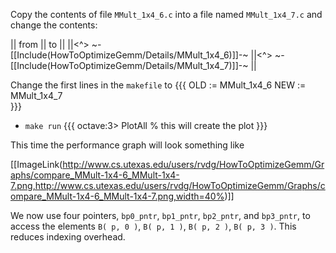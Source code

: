 Copy the contents of file `MMult_1x4_6.c` into a file named `MMult_1x4_7.c` and change the contents:

 || from || to ||
 ||<^> ~-[[Include(HowToOptimizeGemm/Details/MMult_1x4_6)]]-~ ||<^> ~-[[Include(HowToOptimizeGemm/Details/MMult_1x4_7)]]-~ ||

Change the first lines in the `makefile` to
    {{{
OLD  := MMult_1x4_6
NEW  := MMult_1x4_7     
}}}
 * `make run`
  {{{ 
octave:3> PlotAll        % this will create the plot
}}}

This time the performance graph will look something like

[[ImageLink(http://www.cs.utexas.edu/users/rvdg/HowToOptimizeGemm/Graphs/compare_MMult-1x4-6_MMult-1x4-7.png,http://www.cs.utexas.edu/users/rvdg/HowToOptimizeGemm/Graphs/compare_MMult-1x4-6_MMult-1x4-7.png,width=40%)]]

We now use four pointers, `bp0_pntr`, `bp1_pntr`, `bp2_pntr`, and `bp3_pntr`, to access the elements `B( p, 0 )`, `B( p, 1 )`, `B( p, 2 )`, `B( p, 3 )`.  This reduces indexing overhead.

